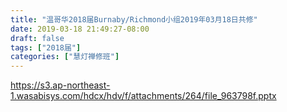 ```yaml
---
title: "温哥华2018届Burnaby/Richmond小组2019年03月18日共修"
date: 2019-03-18 21:49:27-08:00
draft: false
tags: ["2018届"]
categories: ["慧灯禅修班"]
---
```

https://s3.ap-northeast-1.wasabisys.com/hdcx/hdv/f/attachments/264/file_963798f.pptx

